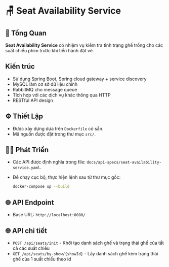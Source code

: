 
# 🪑 Seat Availability Service

## 📝 Tổng Quan

**Seat Availability Service** có nhiệm vụ kiểm tra tình trạng ghế trống cho các suất chiếu phim trước khi tiến hành đặt vé. 

## Kiến trúc

* Sử dụng Spring Boot, Spring cloud gateway + service discovery
* MySQL làm cơ sở dữ liệu chính
* RabbitMQ cho message queue
* Tích hợp với các dịch vụ khác thông qua HTTP
* RESTful API design

## ⚙️ Thiết Lập

* Được xây dựng dựa trên `Dockerfile` có sẵn.
* Mã nguồn được đặt trong thư mục `src/`.

## 👨‍💻 Phát Triển

* Các API được định nghĩa trong file: `docs/api-specs/seat-availability-service.yaml`.
* Để chạy cục bộ, thực hiện lệnh sau từ thư mục gốc:

  ```bash
  docker-compose up --build
  ```

## 🌐 API Endpoint

* Base URL: `http://localhost:8080/`

## 🌐 API chi tiết

* `POST /api/seats/init` - Khởi tạo danh sách ghế và trạng thái ghế của tất cả các suất chiếu
* `GET /api/seats/by-show/{showId}` - Lấy danh sách ghế kèm trạng thái ghế của 1 suất chiếu theo id